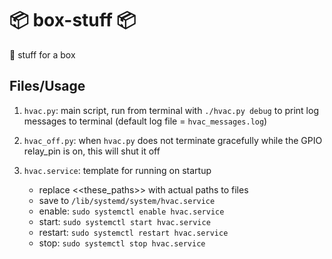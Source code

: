 # 📦 box-stuff 📦
🚚 stuff for a box

## Files/Usage

1. `hvac.py`: main script, run from terminal with `./hvac.py debug` to print log messages to terminal (default log file = `hvac_messages.log`)

1. `hvac_off.py`: when `hvac.py` does not terminate gracefully while the GPIO relay_pin is on, this will shut it off

1. `hvac.service`: template for running on startup
    * replace \<\<these_paths\>\> with actual paths to files
    * save to `/lib/systemd/system/hvac.service`
    * enable: `sudo systemctl enable hvac.service`
    * start: `sudo systemctl start hvac.service`
    * restart: `sudo systemctl restart hvac.service`
    * stop: `sudo systemctl stop hvac.service`
